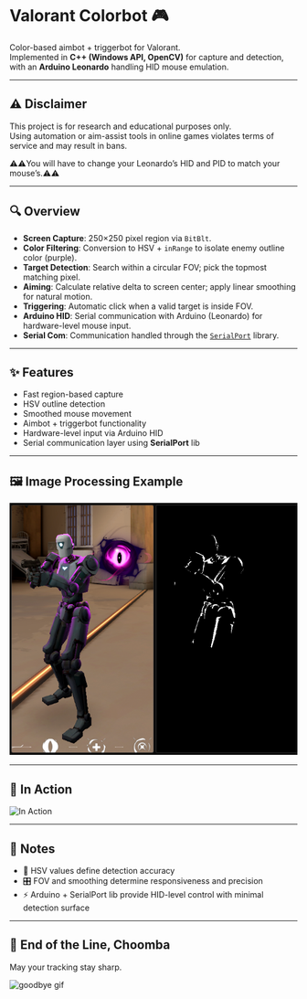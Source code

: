 # Valorant Colorbot 🎮

Color-based aimbot + triggerbot for Valorant.  
Implemented in **C++ (Windows API, OpenCV)** for capture and detection, with an **Arduino Leonardo** handling HID mouse emulation.

---

## ⚠️ Disclaimer
This project is for research and educational purposes only.  
Using automation or aim-assist tools in online games violates terms of service and may result in bans.

⚠️⚠️You will have to change your Leonardo’s HID and PID to match your mouse’s.⚠️⚠️

---

## 🔍 Overview
- **Screen Capture**: 250×250 pixel region via `BitBlt`.  
- **Color Filtering**: Conversion to HSV + `inRange` to isolate enemy outline color (purple).  
- **Target Detection**: Search within a circular FOV; pick the topmost matching pixel.  
- **Aiming**: Calculate relative delta to screen center; apply linear smoothing for natural motion.  
- **Triggering**: Automatic click when a valid target is inside FOV.  
- **Arduino HID**: Serial communication with Arduino (Leonardo) for hardware-level mouse input.  
- **Serial Com**: Communication handled through the [`SerialPort`](https://github.com/manashmandal/SerialPort) library.  

---

## ✨ Features
- Fast region-based capture  
- HSV outline detection  
- Smoothed mouse movement  
- Aimbot + triggerbot functionality  
- Hardware-level input via Arduino HID  
- Serial communication layer using **SerialPort** lib 

---

## 🖼️ Image Processing Example
![Before and After Image Processing](Images/Color_Filtering_Example.png)

---

## 🎥 In Action
![In Action](Images/Demo.gif)

---

## 📝 Notes
- 🎯 HSV values define detection accuracy  
- 🎛️ FOV and smoothing determine responsiveness and precision  
- ⚡ Arduino + SerialPort lib provide HID-level control with minimal detection surface  

---

## 🌃 End of the Line, Choomba
May your tracking stay sharp.  

![goodbye gif](Images/Johnny.gif)
